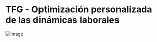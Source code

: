 # TFG - Optimización personalizada de las dinámicas laborales
![image](https://github.com/user-attachments/assets/4eed4056-7b96-4a33-bc0e-f6bbd11768b6)
